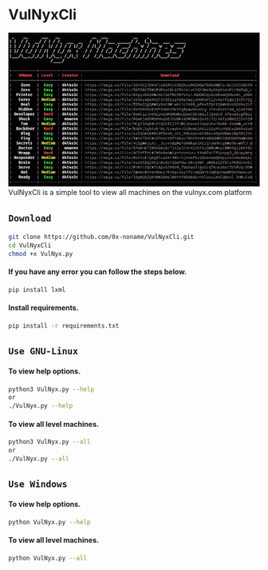# VulNyxCli
![](/vm-cli.png)
VulNyxCli is a simple tool to view all machines on the vulnyx.com platform

## **``Download``**
```bash
git clone https://github.com/0x-noname/VulNyxCli.git
cd VulNyxCli
chmod +x VulNyx.py
```
#### If you have any error you can follow the steps below.
```bash
pip install lxml
```
#### Install requirements.
```bash
pip install -r requirements.txt
```
## **``Use GNU-Linux``**

#### To view help options.
```bash
python3 VulNyx.py --help
or
./VulNyx.py --help
```
#### To view all level machines.
```bash
python3 VulNyx.py --all
or
./VulNyx.py --all
```

## **``Use Windows``**

#### To view help options.
```bash
python VulNyx.py --help
```
#### To view all level machines.
```bash
python VulNyx.py --all
```

